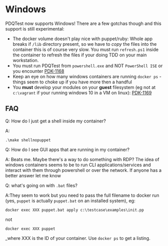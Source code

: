# Windows
PDQTest now supports Windows! There are a few gotchas though and this support is
still experimental:

* The docker volume doesn't play nice with puppet/ruby: Whole app breaks if 
  `/lib` directory present, so we have to _copy_ the files into the container
  this is of course very slow. You must run `refresh.ps1` inside the container
  to refresh the files if your doing TDD on your main workstation.
* You must run PDQTest from `powershell.exe` and NOT `PowerShell ISE` or you
  encounter [PDK-1168](https://tickets.puppetlabs.com/browse/PDK-1168)
* Keep an eye on how many windows containers are running `docker ps` - things
  seem to choke up if you have more then a handful
* You **must** develop your modules on your **guest** filesystem (eg not at 
  `c:\vagrant` if your running windows 10 in a VM on linux):
  [PDK-1169](https://tickets.puppetlabs.com/browse/PDK-1169)

## FAQ
Q: How do I just get a shell inside my container? 

A:
```shell
.\make shellnopuppet
```

Q: How do I see GUI apps that are running in my container?

A: Beats me. Maybe there's a way to do something with RDP? The idea of windows
containers seems to be to run CLI applications/services and interact with them
through powershell or over the network. If anyone has a better answer let me
know 

Q: what's going on with `.bat` files?

A:They seem to work but you need to pass the full filename to docker run (yes, 
`puppet` is actually `puppet.bat` on an installed system), eg:

```shell
docker exec XXX puppet.bat apply c:\testcase\examples\init.pp
```

not

```shell
docker exec XXX puppet
```
_where XXX is the ID of your container. Use `docker ps` to get a listing.


